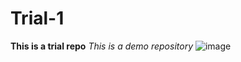 # Trial-1
**This is a trial repo**
_This is a demo repository_
![image](https://user-images.githubusercontent.com/96464441/146900518-efd61469-4928-4156-9fa3-93a0469249a3.png)
